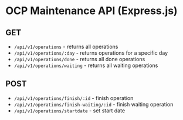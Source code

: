 # OCP Maintenance API (Express.js)

## GET

- `/api/v1/operations` - returns all operations
- `/api/v1/operations/:day` - returns operations for a specific day
- `/api/v1/operations/done` - returns all done operations
- `/api/v1/operations/waiting` - returns all waiting operations

## POST

- `/api/v1/operations/finish/:id` - finish operation
- `/api/v1/operations/finish-waiting/:id` - finish waiting operation
- `/api/v1/operations/startdate` - set start date
